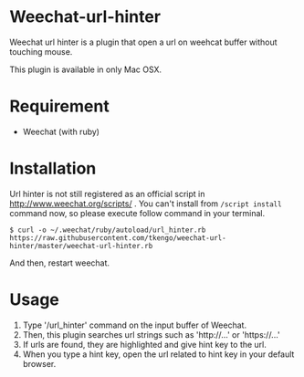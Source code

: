 # Weechat-url-hinter

Weechat url hinter is a plugin that open a url on weehcat buffer without touching mouse.

This plugin is available in only Mac OSX.

# Requirement

* Weechat (with ruby)

# Installation

Url hinter is not still registered as an official script in http://www.weechat.org/scripts/ .
You can't install from `/script install` command now, so please execute follow command in
your terminal.

```console
$ curl -o ~/.weechat/ruby/autoload/url_hinter.rb https://raw.githubusercontent.com/tkengo/weechat-url-hinter/master/weechat-url-hinter.rb
```

And then, restart weechat.

# Usage

1. Type '/url_hinter' command on the input buffer of Weechat.
2. Then, this plugin searches url strings such as 'http://...' or 'https://...'
3. If urls are found, they are highlighted and give hint key to the url.
4. When you type a hint key, open the url related to hint key in your default browser.
